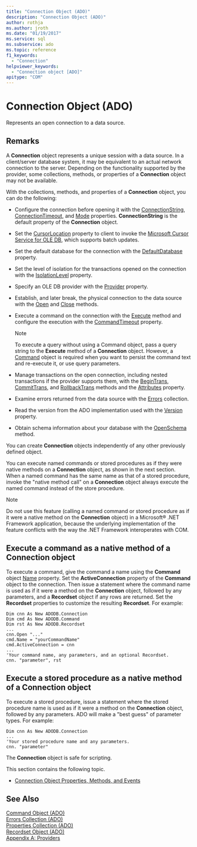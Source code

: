 ```yaml
---
title: "Connection Object (ADO)"
description: "Connection Object (ADO)"
author: rothja
ms.author: jroth
ms.date: "01/19/2017"
ms.service: sql
ms.subservice: ado
ms.topic: reference
f1_keywords:
  - "Connection"
helpviewer_keywords:
  - "Connection object [ADO]"
apitype: "COM"
---
```

# Connection Object (ADO)
Represents an open connection to a data source.  
  
## Remarks  
 A **Connection** object represents a unique session with a data source. In a client/server database system, it may be equivalent to an actual network connection to the server. Depending on the functionality supported by the provider, some collections, methods, or properties of a **Connection** object may not be available.  
  
 With the collections, methods, and properties of a **Connection** object, you can do the following:  
  
-   Configure the connection before opening it with the [ConnectionString](./connectionstring-property-ado.md), [ConnectionTimeout](./connectiontimeout-property-ado.md), and [Mode](./mode-property-ado.md) properties. **ConnectionString** is the default property of the **Connection** object.  
  
-   Set the [CursorLocation](./cursorlocation-property-ado.md) property to client to invoke the [Microsoft Cursor Service for OLE DB](../../guide/appendixes/microsoft-cursor-service-for-ole-db-ado-service-component.md), which supports batch updates.  
  
-   Set the default database for the connection with the [DefaultDatabase](./defaultdatabase-property.md) property.  
  
-   Set the level of isolation for the transactions opened on the connection with the [IsolationLevel](./isolationlevel-property.md) property.  
  
-   Specify an OLE DB provider with the [Provider](./provider-property-ado.md) property.  
  
-   Establish, and later break, the physical connection to the data source with the [Open](./open-method-ado-connection.md) and [Close](./close-method-ado.md) methods.  
  
-   Execute a command on the connection with the [Execute](./execute-method-ado-connection.md) method and configure the execution with the [CommandTimeout](./commandtimeout-property-ado.md) property.  
  
    > [!NOTE]
    >  To execute a query without using a Command object, pass a query string to the **Execute** method of a **Connection** object. However, a [Command](./command-object-ado.md) object is required when you want to persist the command text and re-execute it, or use query parameters.  
  
-   Manage transactions on the open connection, including nested transactions if the provider supports them, with the [BeginTrans](./begintrans-committrans-and-rollbacktrans-methods-ado.md), [CommitTrans](./begintrans-committrans-and-rollbacktrans-methods-ado.md), and [RollbackTrans](./begintrans-committrans-and-rollbacktrans-methods-ado.md) methods and the [Attributes](./attributes-property-ado.md) property.  
  
-   Examine errors returned from the data source with the [Errors](./errors-collection-ado.md) collection.  
  
-   Read the version from the ADO implementation used with the [Version](./version-property-ado.md) property.  
  
-   Obtain schema information about your database with the [OpenSchema](./openschema-method.md) method.  
  
 You can create **Connection** objects independently of any other previously defined object.  
  
 You can execute named commands or stored procedures as if they were native methods on a **Connection** object, as shown in the next section. When a named command has the same name as that of a stored procedure, invoke the "native method call" on a **Connection** object always execute the named command instead of the store procedure.  
  
> [!NOTE]
>  Do not use this feature (calling a named command or stored procedure as if it were a native method on the **Connection** object) in a Microsoft® .NET Framework application, because the underlying implementation of the feature conflicts with the way the .NET Framework interoperates with COM.  
  
## Execute a command as a native method of a Connection object  
 To execute a command, give the command a name using the **Command** object [Name](./name-property-ado.md) property. Set the **ActiveConnection** property of the **Command** object to the connection. Then issue a statement where the command name is used as if it were a method on the **Connection** object, followed by any parameters, and a **Recordset** object if any rows are returned. Set the **Recordset** properties to customize the resulting **Recordset**. For example:  
  
```  
Dim cnn As New ADODB.Connection  
Dim cmd As New ADODB.Command  
Dim rst As New ADODB.Recordset  
...  
cnn.Open "..."  
cmd.Name = "yourCommandName"  
cmd.ActiveConnection = cnn  
...  
'Your command name, any parameters, and an optional Recordset.  
cnn. "parameter", rst  
```  
  
## Execute a stored procedure as a native method of a Connection object  
 To execute a stored procedure, issue a statement where the stored procedure name is used as if it were a method on the **Connection** object, followed by any parameters. ADO will make a "best guess" of parameter types. For example:  
  
```  
Dim cnn As New ADODB.Connection  
...  
'Your stored procedure name and any parameters.  
cnn. "parameter"  
```  
  
 The **Connection** object is safe for scripting.  
  
 This section contains the following topic.  
  
-   [Connection Object Properties, Methods, and Events](./connection-object-properties-methods-and-events.md)  
  
## See Also  
 [Command Object (ADO)](./command-object-ado.md)   
 [Errors Collection (ADO)](./errors-collection-ado.md)   
 [Properties Collection (ADO)](./properties-collection-ado.md)   
 [Recordset Object (ADO)](./recordset-object-ado.md)   
 [Appendix A: Providers](../../guide/appendixes/appendix-a-providers.md)